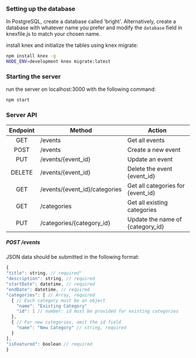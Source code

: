 ### Setting up the database
In PostgreSQL, create a database called 'bright'. Alternatively, create a
database with whatever name you prefer and modify the ```database``` field in
knexfile.js to match your chosen name.

install knex and initialize the tables using knex migrate:
```bash
npm install knex -g
NODE_ENV=development knex migrate:latest
```

### Starting the server
run the server on localhost:3000 with the following command:
```bash
npm start
```

### Server API
| Endpoint | Method                        | Action                            |
|:--------:|-------------------------------|-----------------------------------|
| GET      | /events                       | Get all events                    |
| POST     | /events                       | Create a new event                |
| PUT      | /events/{event_id}            | Update an event                   |
| DELETE   | /events/{event_id}            | Delete the event {event_id}       |
| GET      | /events/{event_id}/categories | Get all categories for {event_id} |
| GET      | /categories                   | Get all existing categories       |
| PUT      | /categories/{category_id}     | Update the name of {category_id}  |

##### POST /events
JSON data should be submitted in the following format:
```javascript
{
"title": string, // required"
"description": string, // required
"startDate": datetime, // required
"endDate": datetime, // required
"categories": [ // Array, required
  { // Each category must be an object
    "name": "Existing Category"
    "id": 1 // number: id must be provided for existing categories
  },
  { // For new categories, omit the id field
    "name": "New Category" // string, required
  }
],
"isFeatured": boolean // required
}
```
